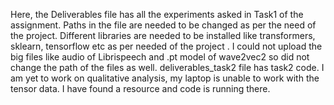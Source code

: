 Here, the Deliverables file has all the experiments asked in Task1 of the assignment. 
Paths in the file are needed to be changed as per the need of the project. 
Different libraries are needed to be installed like transformers, sklearn, tensorflow etc as per needed of the project . 
I could not upload the big files like audio of Librispeech and .pt model of wave2vec2 so did not change the path of the files as well. 
deliverables_task2 file has task2 code. I am yet to work on qualitative analysis, my laptop is unable to work with the tensor data. I have found a resource and code is running there.
